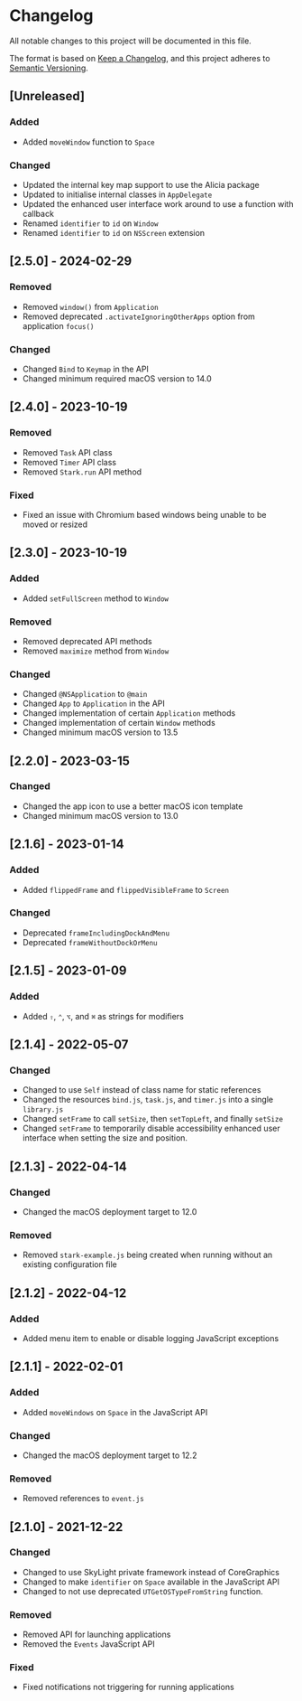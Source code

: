 # Changelog

All notable changes to this project will be documented in this file.

The format is based on [Keep a Changelog](https://keepachangelog.com/en/1.1.0/),
and this project adheres to [Semantic Versioning](https://semver.org/spec/v2.0.0.html).

## [Unreleased]

### Added

- Added `moveWindow` function to `Space`

### Changed

- Updated the internal key map support to use the Alicia package
- Updated to initialise internal classes in `AppDelegate`
- Updated the enhanced user interface work around to use a function with callback
- Renamed `identifier` to `id` on `Window`
- Renamed `identifier` to `id` on `NSScreen` extension

## [2.5.0] - 2024-02-29

### Removed

- Removed `window()` from `Application`
- Removed deprecated `.activateIgnoringOtherApps` option from application `focus()`

### Changed

- Changed `Bind` to `Keymap` in the API
- Changed minimum required macOS version to 14.0

## [2.4.0] - 2023-10-19

### Removed

- Removed `Task` API class
- Removed `Timer` API class
- Removed `Stark.run` API method

### Fixed

- Fixed an issue with Chromium based windows being unable to be moved or resized

## [2.3.0] - 2023-10-19

### Added

- Added `setFullScreen` method to `Window`

### Removed

- Removed deprecated API methods
- Removed `maximize` method from `Window`

### Changed

- Changed `@NSApplication` to `@main`
- Changed `App` to `Application` in the API
- Changed implementation of certain `Application` methods
- Changed implementation of certain `Window` methods
- Changed minimum macOS version to 13.5

## [2.2.0] - 2023-03-15

### Changed

- Changed the app icon to use a better macOS icon template
- Changed minimum macOS version to 13.0

## [2.1.6] - 2023-01-14

### Added

- Added `flippedFrame` and `flippedVisibleFrame` to `Screen`

### Changed

- Deprecated `frameIncludingDockAndMenu`
- Deprecated `frameWithoutDockOrMenu`

## [2.1.5] - 2023-01-09

### Added

- Added `⇧`, `⌃`, `⌥`, and `⌘` as strings for modifiers

## [2.1.4] - 2022-05-07

### Changed

- Changed to use `Self` instead of class name for static references
- Changed the resources `bind.js`, `task.js`, and `timer.js` into a single
  `library.js`
- Changed `setFrame` to call `setSize`, then `setTopLeft`, and finally `setSize`
- Changed `setFrame` to temporarily disable accessibility enhanced user
  interface when setting the size and position.

## [2.1.3] - 2022-04-14

### Changed

- Changed the macOS deployment target to 12.0

### Removed

- Removed `stark-example.js` being created when running without an existing
  configuration file

## [2.1.2] - 2022-04-12

### Added

- Added menu item to enable or disable logging JavaScript exceptions

## [2.1.1] - 2022-02-01

### Added

- Added `moveWindows` on `Space` in the JavaScript API

### Changed

- Changed the macOS deployment target to 12.2

### Removed

- Removed references to `event.js`

## [2.1.0] - 2021-12-22

### Changed

- Changed to use SkyLight private framework instead of CoreGraphics
- Changed to make `identifier` on `Space` available in the JavaScript API
- Changed to not use deprecated `UTGetOSTypeFromString` function.

### Removed

- Removed API for launching applications
- Removed the `Events` JavaScript API

### Fixed

- Fixed notifications not triggering for running applications
